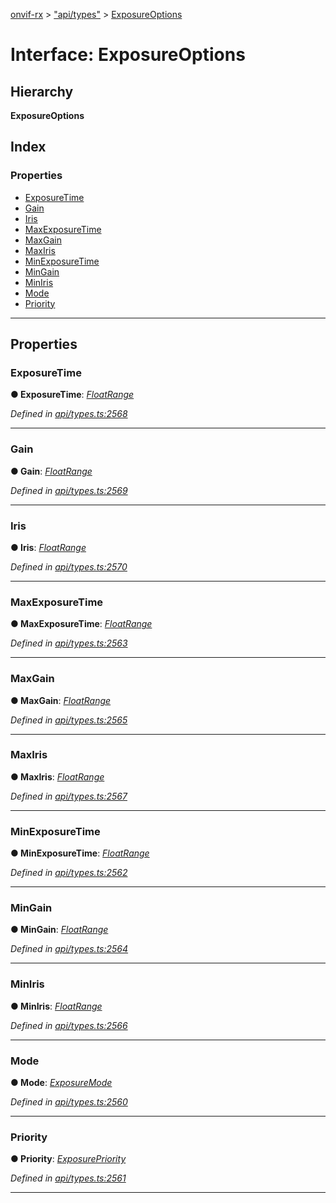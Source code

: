 [onvif-rx](../README.md) > ["api/types"](../modules/_api_types_.md) > [ExposureOptions](../interfaces/_api_types_.exposureoptions.md)

# Interface: ExposureOptions

## Hierarchy

**ExposureOptions**

## Index

### Properties

* [ExposureTime](_api_types_.exposureoptions.md#exposuretime)
* [Gain](_api_types_.exposureoptions.md#gain)
* [Iris](_api_types_.exposureoptions.md#iris)
* [MaxExposureTime](_api_types_.exposureoptions.md#maxexposuretime)
* [MaxGain](_api_types_.exposureoptions.md#maxgain)
* [MaxIris](_api_types_.exposureoptions.md#maxiris)
* [MinExposureTime](_api_types_.exposureoptions.md#minexposuretime)
* [MinGain](_api_types_.exposureoptions.md#mingain)
* [MinIris](_api_types_.exposureoptions.md#miniris)
* [Mode](_api_types_.exposureoptions.md#mode)
* [Priority](_api_types_.exposureoptions.md#priority)

---

## Properties

<a id="exposuretime"></a>

###  ExposureTime

**● ExposureTime**: *[FloatRange](_api_types_.floatrange.md)*

*Defined in [api/types.ts:2568](https://github.com/patrickmichalina/onvif-rx/blob/034e4d6/src/api/types.ts#L2568)*

___
<a id="gain"></a>

###  Gain

**● Gain**: *[FloatRange](_api_types_.floatrange.md)*

*Defined in [api/types.ts:2569](https://github.com/patrickmichalina/onvif-rx/blob/034e4d6/src/api/types.ts#L2569)*

___
<a id="iris"></a>

###  Iris

**● Iris**: *[FloatRange](_api_types_.floatrange.md)*

*Defined in [api/types.ts:2570](https://github.com/patrickmichalina/onvif-rx/blob/034e4d6/src/api/types.ts#L2570)*

___
<a id="maxexposuretime"></a>

###  MaxExposureTime

**● MaxExposureTime**: *[FloatRange](_api_types_.floatrange.md)*

*Defined in [api/types.ts:2563](https://github.com/patrickmichalina/onvif-rx/blob/034e4d6/src/api/types.ts#L2563)*

___
<a id="maxgain"></a>

###  MaxGain

**● MaxGain**: *[FloatRange](_api_types_.floatrange.md)*

*Defined in [api/types.ts:2565](https://github.com/patrickmichalina/onvif-rx/blob/034e4d6/src/api/types.ts#L2565)*

___
<a id="maxiris"></a>

###  MaxIris

**● MaxIris**: *[FloatRange](_api_types_.floatrange.md)*

*Defined in [api/types.ts:2567](https://github.com/patrickmichalina/onvif-rx/blob/034e4d6/src/api/types.ts#L2567)*

___
<a id="minexposuretime"></a>

###  MinExposureTime

**● MinExposureTime**: *[FloatRange](_api_types_.floatrange.md)*

*Defined in [api/types.ts:2562](https://github.com/patrickmichalina/onvif-rx/blob/034e4d6/src/api/types.ts#L2562)*

___
<a id="mingain"></a>

###  MinGain

**● MinGain**: *[FloatRange](_api_types_.floatrange.md)*

*Defined in [api/types.ts:2564](https://github.com/patrickmichalina/onvif-rx/blob/034e4d6/src/api/types.ts#L2564)*

___
<a id="miniris"></a>

###  MinIris

**● MinIris**: *[FloatRange](_api_types_.floatrange.md)*

*Defined in [api/types.ts:2566](https://github.com/patrickmichalina/onvif-rx/blob/034e4d6/src/api/types.ts#L2566)*

___
<a id="mode"></a>

###  Mode

**● Mode**: *[ExposureMode](../enums/_api_types_.exposuremode.md)*

*Defined in [api/types.ts:2560](https://github.com/patrickmichalina/onvif-rx/blob/034e4d6/src/api/types.ts#L2560)*

___
<a id="priority"></a>

###  Priority

**● Priority**: *[ExposurePriority](../enums/_api_types_.exposurepriority.md)*

*Defined in [api/types.ts:2561](https://github.com/patrickmichalina/onvif-rx/blob/034e4d6/src/api/types.ts#L2561)*

___

